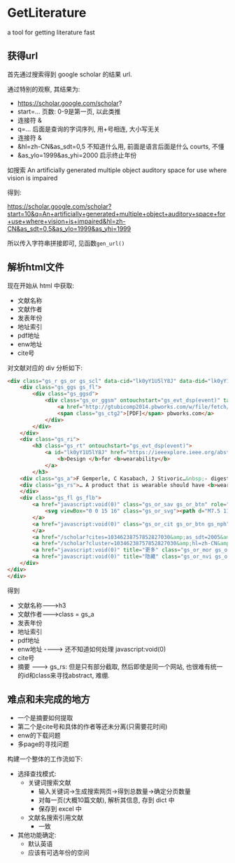# GetLiterature
a tool for getting literature fast


## 获得url

首先通过搜索得到 google scholar 的结果 url.

通过特别的观察, 其结果为:

- https://scholar.google.com/scholar?
- start=...     页数: 0-9是第一页, 以此类推
- 连接符 &
- q=... 后面是查询的字词序列, 用+号相连, 大小写无关
- 连接符 &
- &hl=zh-CN&as_sdt=0,5 不知道什么用, 前面是语言后面是什么 courts, 不懂
- &as_ylo=1999&as_yhi=2000 启示终止年份

如搜索 An artificially generated multiple object auditory space for use where vision is impaired

得到:

https://scholar.google.com/scholar?start=10&q=An+artificially+generated+multiple+object+auditory+space+for+use+where+vision+is+impaired&hl=zh-CN&as_sdt=0,5&as_ylo=1999&as_yhi=1999

所以传入字符串拼接即可, 见函数`gen_url()`

## 解析html文件

现在开始从 html 中获取:
- 文献名称
- 文献作者
- 发表年份
- 地址索引
- pdf地址
- enw地址
- cite号

对文献对应的 div 分析如下:

```html
<div class="gs_r gs_or gs_scl" data-cid="lk0yY1U5lY8J" data-did="lk0yY1U5lY8J" data-lid="" data-aid="lk0yY1U5lY8J" data-rp="0">
    <div class="gs_ggs gs_fl">
        <div class="gs_ggsd">
            <div class="gs_or_ggsm" ontouchstart="gs_evt_dsp(event)" tabindex="-1">
                <a href="http://gtubicomp2014.pbworks.com/w/file/fetch/72893732/gemperle-wearability.pdf" data-clk="hl=zh-CN&amp;sa=T&amp;oi=gga&amp;ct=gga&amp;cd=0&amp;d=10346238757852827030&amp;ei=OBVGZfKKD6KQ6rQP0rSkmAc" data-clk-atid="lk0yY1U5lY8J"> 
                <span class="gs_ctg2">[PDF]</span> pbworks.com</a>
            </div>
        </div>
    </div>
    <div class="gs_ri">
        <h3 class="gs_rt" ontouchstart="gs_evt_dsp(event)">
            <a id="lk0yY1U5lY8J" href="https://ieeexplore.ieee.org/abstract/document/729537/" data-clk="hl=zh-CN&amp;sa=T&amp;ct=res&amp;cd=0&amp;d=10346238757852827030&amp;ei=OBVGZfKKD6KQ6rQP0rSkmAc" data-clk-atid="lk0yY1U5lY8J">
                <b>Design </b>for <b>wearability</b>
            </a>
        </h3>
    <div class="gs_a">F Gemperle, C Kasabach, J Stivoric…&nbsp;- digest of papers&nbsp;…, 1998 - ieeexplore.ieee.org</div>
    <div class="gs_rs">… A product that is wearable should have <b>wear</b><b>ability</b>. This paper explores the concept of <br>dynamic <b>wearability</b> through <b>design</b> research. <b>Wearability</b> is defined as the interaction between …
    </div>
    <div class="gs_fl gs_flb">
        <a href="javascript:void(0)" class="gs_or_sav gs_or_btn" role="button">
            <svg viewBox="0 0 15 16" class="gs_or_svg"><path d="M7.5 11.57l3.824 2.308-1.015-4.35 3.379-2.926-4.45-.378L7.5 2.122 5.761 6.224l-4.449.378 3.379 2.926-1.015 4.35z"></path></svg><span class="gs_or_btn_lbl">保存</span>
        </a> 
        <a href="javascript:void(0)" class="gs_or_cit gs_or_btn gs_nph" role="button" aria-controls="gs_cit" aria-haspopup="true"><svg viewBox="0 0 15 16" class="gs_or_svg"><path d="M6.5 3.5H1.5V8.5H3.75L1.75 12.5H4.75L6.5 9V3.5zM13.5 3.5H8.5V8.5H10.75L8.75 12.5H11.75L13.5 9V3.5z"></path></svg><span>引用</span>
        </a> 
        <a href="/scholar?cites=10346238757852827030&amp;as_sdt=2005&amp;sciodt=0,5&amp;hl=zh-CN&amp;oe=GB">被引用次数：789</a> <a href="/scholar?q=related:lk0yY1U5lY8J:scholar.google.com/&amp;scioq=design+for+wearability&amp;hl=zh-CN&amp;oe=GB&amp;as_sdt=0,5">相关文章</a> 
        <a href="/scholar?cluster=10346238757852827030&amp;hl=zh-CN&amp;oe=GB&amp;as_sdt=0,5" class="gs_nph">所有 28 个版本</a> 
        <a href="javascript:void(0)" title="更多" class="gs_or_mor gs_oph" role="button"><svg viewBox="0 0 15 16" class="gs_or_svg"><path d="M0.75 5.5l2-2L7.25 8l-4.5 4.5-2-2L3.25 8zM7.75 5.5l2-2L14.25 8l-4.5 4.5-2-2L10.25 8z"></path></svg></a> 
        <a href="javascript:void(0)" title="隐藏" class="gs_or_nvi gs_or_mor" role="button"><svg viewBox="0 0 15 16" class="gs_or_svg"><path d="M7.25 5.5l-2-2L0.75 8l4.5 4.5 2-2L4.75 8zM14.25 5.5l-2-2L7.75 8l4.5 4.5 2-2L11.75 8z"></path></svg></a>
    </div>
</div>
</div>

```

得到
- 文献名称--->h3
- 文献作者--->class = gs_a
- 发表年份
- 地址索引
- pdf地址
- enw地址 ----> 还不知道如何处理 javascript:void(0)
- cite号
- 摘要 ---> gs_rs: 但是只有部分截取, 然后即使是同一个网站, 也很难有统一的id和class来寻找abstract, 难绷.

## 难点和未完成的地方

- 一个是摘要如何提取
- 第二个是cite号和具体的作者等还未分离(只需要花时间)
- enw的下载问题
- 多page的寻找问题

构建一个整体的工作流如下:

- 选择查找模式:
  - 关键词搜索文献
    - 输入关键词->生成搜索网页->得到总数量->确定分页数量
    - 对每一页(大概10篇文献), 解析其信息, 存到 dict 中
    - 保存到 excel 中
  - 文献名搜索引用文献
    - 一致
- 其他功能确定:
  - 默认英语
  - 应该有可选年份的空间
